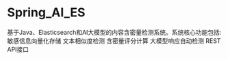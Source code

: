# Spring_AI_ES
基于Java、Elasticsearch和AI大模型的内容含密量检测系统。系统核心功能包括:  敏感信息向量化存储  文本相似度检测  含密量评分计算  大模型响应自动检测  REST API接口
